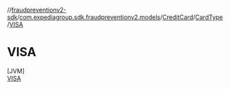 //[fraudpreventionv2-sdk](../../../../../index.md)/[com.expediagroup.sdk.fraudpreventionv2.models](../../../index.md)/[CreditCard](../../index.md)/[CardType](../index.md)/[VISA](index.md)

# VISA

[JVM]\
[VISA](index.md)
